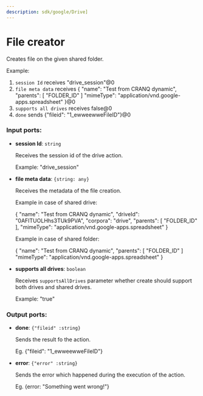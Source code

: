 ```yaml
---
description: sdk/google/Drive]
---
```


# File creator

Creates file on the given shared folder.

Example:
1. `session Id` receives "drive_session"@0 
2. `file meta data` receives  {
  "name": "Test from CRANQ dynamic",
  "parents": [
    "FOLDER_ID"
  ]
  "mimeType": "application/vnd.google-apps.spreadsheet"
}@0
3. `supports all drives` receives false@0
4. `done` sends {"fileid": "1_ewweewweFileID"}@0 

### Input ports:

* __session Id__: `string`

    Receives the session id of the drive action.
    
    Example: 
    "drive_session"


* __file meta data__: `{string: any}`

    Receives the metadata of the file creation.
    
    Example in case of shared drive:
    
    {
      "name": "Test from CRANQ dynamic",
      "driveId": "0AFITUOLHhs3TUk9PVA",
      "corpora": "drive",
      "parents": [
        "FOLDER_ID"
      ],
      "mimeType": "application/vnd.google-apps.spreadsheet"
    }
    
    
    Example in case of shared folder:
    
    {
      "name": "Test from CRANQ dynamic",
      "parents": [
        "FOLDER_ID"
      ]
      "mimeType": "application/vnd.google-apps.spreadsheet"
    }
    


* __supports all drives__: `boolean`

    Receives `supportsAllDrives` parameter whether create should support both drives and shared drives.
    
    Example: 
    "true"

### Output ports:

* __done__: `{"fileid" :string}`

    Sends the result fo the action.
    
    Eg.
    {"fileid": "1_ewweewweFileID"}


* __error__: `{"error" :string}`

    Sends the error which happened during the execution of the action.
    
    Eg.
    {error: "Something went wrong!"}

